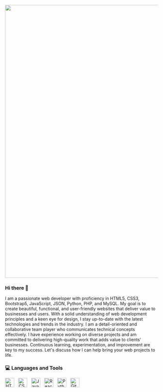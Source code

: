 <img width="900px" src ="https://images.pexels.com/photos/5193713/pexels-photo-5193713.jpeg?auto=compress&cs=tinysrgb&dpr=3&h=750&w=1260">

### Hi there 👋
I am a passionate web developer with proficiency in HTML5, CSS3, Bootstrap5, JavaScript, JSON, Python, PHP, and MySQL. My goal is to create beautiful, functional, and user-friendly websites that deliver value to businesses and users. With a solid understanding of web development principles and a keen eye for design, I stay up-to-date with the latest technologies and trends in the industry. I am a detail-oriented and collaborative team player who communicates technical concepts effectively. I have experience working on diverse projects and am committed to delivering high-quality work that adds value to clients' businesses. Continuous learning, experimentation, and improvement are key to my success. Let's discuss how I can help bring your web projects to life.

### 💻 Languages and Tools

<img align="left" alt="HTML" width="30px" style="padding-right:10px;" src="https://cdn.jsdelivr.net/gh/devicons/devicon/icons/html5/html5-plain.svg" />
<img align="left" alt="CSS" width="30px" style="padding-right:10px;" src="https://cdn.jsdelivr.net/gh/devicons/devicon/icons/css3/css3-plain.svg" />
<img align="left" alt="JavaScript" width="30px" style="padding-right:10px;" src="https://cdn.jsdelivr.net/gh/devicons/devicon/icons/javascript/javascript-plain.svg" />
<img align="left" alt="React" width="30px" style="padding-right:10px;" src="https://cdn.jsdelivr.net/gh/devicons/devicon/icons/react/react-original.svg" />
<img align="left" alt="Python" width="30px" style="padding-right:10px;" src="https://cdn.jsdelivr.net/gh/devicons/devicon/icons/python/python-plain.svg" />
<img align="left" alt="GitHub" width="30px" style="padding-right:10px;" src="https://cdn.jsdelivr.net/gh/devicons/devicon/icons/github/github-original.svg" />
<br />


<!--
**damoah2/damoah2** is a ✨ _special_ ✨ repository because its `README.md` (this file) appears on your GitHub profile.

Here are some ideas to get you started:

- 🔭 I’m currently working on ...
- 
- 👯 I’m looking to collaborate on ...
- 🤔 I’m looking for help with ...
- 💬 Ask me about ...
- 📫 How to reach me: ...
- 😄 Pronouns: ...
- ⚡ Fun fact: ...
-->
